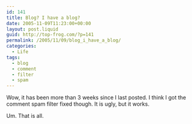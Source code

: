 ```yaml
---
id: 141
title: Blog? I have a blog?
date: 2005-11-09T11:23:00+00:00
layout: post.liquid
guid: http://top-frog.com/?p=141
permalink: /2005/11/09/blog_i_have_a_blog/
categories:
  - Life
tags:
  - blog
  - comment
  - filter
  - spam
---
```

Wow, it has been more than 3 weeks since I last posted. I think I got the comment spam filter fixed though. It is ugly, but it works.

Um. That is all.
